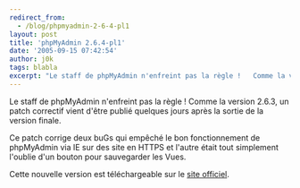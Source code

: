 ```yaml
---
redirect_from:
  - /blog/phpmyadmin-2-6-4-pl1
layout: post
title: 'phpMyAdmin 2.6.4-pl1'
date: '2005-09-15 07:42:54'
author: j0k
tags: blabla
excerpt: "Le staff de phpMyAdmin n'enfreint pas la règle !   Comme la version 2.6.3, un patch correctif vient d'être publié quelques jours après la sortie de la version finale.  \n  \nCe patch corrige deux buGs qui empêché le bon fonctionnement de phpMyAdmin via IE sur des site en HTTPS et l'autre était tout simplement l'oublie d'un bouton pour sauvegarder les Vues.       …"
---
```


Le staff de phpMyAdmin n'enfreint pas la règle !   Comme la version 2.6.3, un patch correctif vient d'être publié quelques jours après la sortie de la version finale.

Ce patch corrige deux buGs qui empêché le bon fonctionnement de phpMyAdmin via IE sur des site en HTTPS et l'autre était tout simplement l'oublie d'un bouton pour sauvegarder les Vues.

Cette nouvelle version est téléchargeable sur le [site officiel](http://www.phpmyadmin.net/home_page/downloads.php#2.6.4-pl1).
